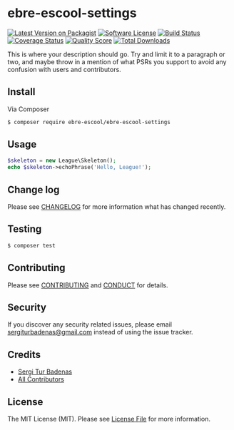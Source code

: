 # ebre-escool-settings

[![Latest Version on Packagist][ico-version]][link-packagist]
[![Software License][ico-license]](LICENSE.md)
[![Build Status][ico-travis]][link-travis]
[![Coverage Status][ico-scrutinizer]][link-scrutinizer]
[![Quality Score][ico-code-quality]][link-code-quality]
[![Total Downloads][ico-downloads]][link-downloads]

This is where your description should go. Try and limit it to a paragraph or two, and maybe throw in a mention of what
PSRs you support to avoid any confusion with users and contributors.

## Install

Via Composer

``` bash
$ composer require ebre-escool/ebre-escool-settings
```

## Usage

``` php
$skeleton = new League\Skeleton();
echo $skeleton->echoPhrase('Hello, League!');
```

## Change log

Please see [CHANGELOG](CHANGELOG.md) for more information what has changed recently.

## Testing

``` bash
$ composer test
```

## Contributing

Please see [CONTRIBUTING](CONTRIBUTING.md) and [CONDUCT](CONDUCT.md) for details.

## Security

If you discover any security related issues, please email sergiturbadenas@gmail.com instead of using the issue tracker.

## Credits

- [Sergi Tur Badenas][link-author]
- [All Contributors][link-contributors]

## License

The MIT License (MIT). Please see [License File](LICENSE.md) for more information.

[ico-version]: https://img.shields.io/packagist/v/ebre-escool/ebre-escool-settings.svg?style=flat-square
[ico-license]: https://img.shields.io/badge/license-MIT-brightgreen.svg?style=flat-square
[ico-travis]: https://img.shields.io/travis/ebre-escool/ebre-escool-settings/master.svg?style=flat-square
[ico-scrutinizer]: https://img.shields.io/scrutinizer/coverage/g/ebre-escool/ebre-escool-settings.svg?style=flat-square
[ico-code-quality]: https://img.shields.io/scrutinizer/g/ebre-escool/ebre-escool-settings.svg?style=flat-square
[ico-downloads]: https://img.shields.io/packagist/dt/ebre-escool/ebre-escool-settings.svg?style=flat-square

[link-packagist]: https://packagist.org/packages/ebre-escool/ebre-escool-settings
[link-travis]: https://travis-ci.org/ebre-escool/ebre-escool-settings
[link-scrutinizer]: https://scrutinizer-ci.com/g/ebre-escool/ebre-escool-settings/code-structure
[link-code-quality]: https://scrutinizer-ci.com/g/ebre-escool/ebre-escool-settings
[link-downloads]: https://packagist.org/packages/ebre-escool/ebre-escool-settings
[link-author]: https://github.com/acacha
[link-contributors]: ../../contributors
